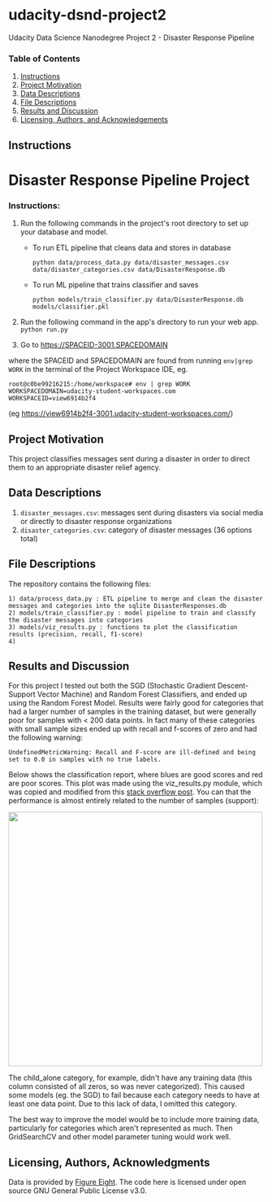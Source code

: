 # udacity-dsnd-project2
Udacity Data Science Nanodegree Project 2 - Disaster Response Pipeline

### Table of Contents

1. [Instructions](#instructions)
2. [Project Motivation](#motivation)
3. [Data Descriptions](#data)
4. [File Descriptions](#files)
5. [Results and Discussion](#results)
6. [Licensing, Authors, and Acknowledgements](#licensing)

## Instructions <a name="instructions"></a>

# Disaster Response Pipeline Project

### Instructions:

1. Run the following commands in the project's root directory to set up your database and model.

    - To run ETL pipeline that cleans data and stores in database
    
        ```python data/process_data.py data/disaster_messages.csv data/disaster_categories.csv data/DisasterResponse.db```
        
    - To run ML pipeline that trains classifier and saves
        
        ```python models/train_classifier.py data/DisasterResponse.db models/classifier.pkl```

2. Run the following command in the app's directory to run your web app.
    `python run.py`

3. Go to https://SPACEID-3001.SPACEDOMAIN

where the SPACEID and SPACEDOMAIN are found from running `env|grep WORK` in the terminal of the Project Workspace IDE, eg.

```
root@c0be99216215:/home/workspace# env | grep WORK
WORKSPACEDOMAIN=udacity-student-workspaces.com
WORKSPACEID=view6914b2f4
```

(eg https://view6914b2f4-3001.udacity-student-workspaces.com/)

## Project Motivation<a name="motivation"></a>

This project classifies messages sent during a disaster in order to direct them to an appropriate disaster relief agency. 

## Data Descriptions <a name="data"></a>
  
  1) `disaster_messages.csv`: messages sent during disasters via social media or directly to disaster response organizations
  2) `disaster_categories.csv`: category of disaster messages (36 options total)

## File Descriptions <a name="files"></a>

The repository contains the following files:

    1) data/process_data.py : ETL pipeline to merge and clean the disaster messages and categories into the sqlite DisasterResponses.db
    2) models/train_classifier.py : model pipeline to train and classify the disaster messages into categories
    3) models/viz_results.py : functions to plot the classification results (precision, recall, f1-score)
    4) 

## Results and Discussion<a name="results"></a>

For this project I tested out both the SGD (Stochastic Gradient Descent- Support Vector Machine) and Random Forest Classifiers, and ended up using the Random Forest Model. Results were fairly good for categories that had a larger number of samples in the training dataset, but were generally poor for samples with < 200 data points. In fact many of these categories with small sample sizes ended up with recall and f-scores of zero and had the following warning:

```UndefinedMetricWarning: Recall and F-score are ill-defined and being set to 0.0 in samples with no true labels.```

Below shows the classification report, where blues are good scores and red are poor scores. This plot was made using the viz_results.py module, which was copied and modified from this [stack overflow post](https://stackoverflow.com/questions/28200786/how-to-plot-scikit-learn-classification-report). You can that the performance is almost entirely related to the number of samples (support):

<img src="./models/classification_report.png" width="500">

The child_alone category, for example, didn't have any training data (this column consisted of all zeros, so was never categorized). This caused some models (eg. the SGD) to fail because each category needs to have at least one data point. Due to this lack of data, I omitted this category. 

The best way to improve the model would be to include more training data, particularly for categories which aren't represented as much. Then GridSearchCV and other model parameter tuning would work well. 

## Licensing, Authors, Acknowledgments <a name="licensing"></a>

Data is provided by [Figure Eight](https://www.figure-eight.com/). The code here is licensed under open source GNU General Public License v3.0.
